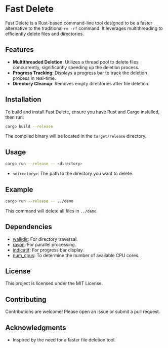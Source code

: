 # Fast Delete

Fast Delete is a Rust-based command-line tool designed to be a faster alternative to the traditional `rm -rf` command. It leverages multithreading to efficiently delete files and directories.

## Features

- **Multithreaded Deletion**: Utilizes a thread pool to delete files concurrently, significantly speeding up the deletion process.
- **Progress Tracking**: Displays a progress bar to track the deletion process in real-time.
- **Directory Cleanup**: Removes empty directories after file deletion.

## Installation

To build and install Fast Delete, ensure you have Rust and Cargo installed, then run:

```bash
cargo build --release
```

The compiled binary will be located in the `target/release` directory.

## Usage

```bash
cargo run --release -- <directory>
```

- `<directory>`: The path to the directory you want to delete.

## Example

```bash
cargo run --release -- ../demo
```

This command will delete all files in `../demo`.

## Dependencies

- [walkdir](https://crates.io/crates/walkdir): For directory traversal.
- [rayon](https://crates.io/crates/rayon): For parallel processing.
- [indicatif](https://crates.io/crates/indicatif): For progress bar display.
- [num_cpus](https://crates.io/crates/num_cpus): To determine the number of available CPU cores.

## License

This project is licensed under the MIT License.

## Contributing

Contributions are welcome! Please open an issue or submit a pull request.

## Acknowledgments

- Inspired by the need for a faster file deletion tool.
